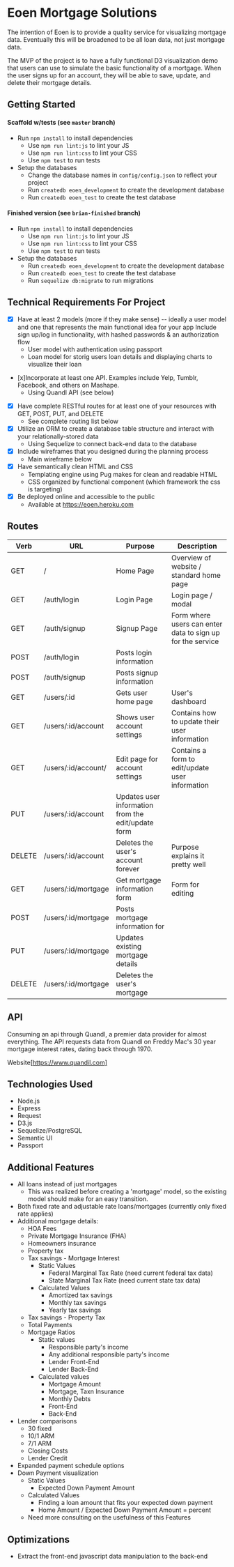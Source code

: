 # Eoen Mortgage Solutions

The intention of Eoen is to provide a quality service for visualizing mortgage data. Eventually this will be broadened to be all loan data, not just mortgage data.

The MVP of the project is to have a fully functional D3 visualization demo that users can use to simulate the basic functionality of a mortgage. When the user signs up for an account, they will be able to save, update, and delete their mortgage details.

## Getting Started

#### Scaffold w/tests (see `master` branch)

* Run `npm install` to install dependencies
  * Use `npm run lint:js` to lint your JS
  * Use `npm run lint:css` to lint your CSS
  * Use `npm test` to run tests
* Setup the databases
  * Change the database names in `config/config.json` to reflect your project
  * Run `createdb eoen_development` to create the development database
  * Run `createdb eoen_test` to create the test database

#### Finished version (see `brian-finished` branch)

* Run `npm install` to install dependencies
  * Use `npm run lint:js` to lint your JS
  * Use `npm run lint:css` to lint your CSS
  * Use `npm test` to run tests
* Setup the databases
  * Run `createdb eoen_development` to create the development database
  * Run `createdb eoen_test` to create the test database
  * Run `sequelize db:migrate` to run migrations

## Technical Requirements For Project

- [x] Have at least 2 models (more if they make sense) -- ideally a user model and one that represents the main functional idea for your app
Include sign up/log in functionality, with hashed passwords & an authorization flow
  - User model with authentication using passport
  - Loan model for storig users loan details and displaying charts to visualize their loan
- [x]Incorporate at least one API. Examples include Yelp, Tumblr, Facebook, and others on Mashape.
  - Using Quandl API (see below)
- [x] Have complete RESTful routes for at least one of your resources with GET, POST, PUT, and DELETE
  - See complete routing list below
- [x] Utilize an ORM to create a database table structure and interact with your relationally-stored data
  - Using Sequelize to connect back-end data to the database
- [x] Include wireframes that you designed during the planning process
  - Main wireframe below
- [x] Have semantically clean HTML and CSS
  - Templating engine using Pug makes for clean and readable HTML
  - CSS organized by functional component (which framework the css is targeting)
- [x] Be deployed online and accessible to the public
  - Available at https://eoen.heroku.com

## Routes

  | Verb | URL | Purpose | Description
  |---|---|---|---|
  | GET | / | Home Page | Overview of website / standard home page |
  | GET | /auth/login | Login Page | Login page / modal |
  | GET | /auth/signup | Signup Page | Form where users can enter data to sign up for the service |
  | POST | /auth/login | Posts login information | |
  | POST | /auth/signup | Posts signup information | |
  | GET | /users/:id | Gets user home page | User's dashboard |
  | GET | /users/:id/account | Shows user account settings | Contains how to update their user information |
  | GET | /users/:id/account/ | Edit page for account settings | Contains a form to edit/update user information |
  | PUT | /users/:id/account | Updates user information from the edit/update form | |
  | DELETE | /users/:id/account | Deletes the user's account forever | Purpose explains it pretty well |
  | GET | /users/:id/mortgage | Get mortgage information form | Form for editing |
  | POST | /users/:id/mortgage | Posts mortgage information for | |
  | PUT | /users/:id/mortgage | Updates existing mortgage details | |
  | DELETE | /users/:id/mortgage | Deletes the user's mortgage | |

## API

Consuming an api through Quandl, a premier data provider for almost everything. The API requests data from Quandl on Freddy Mac's 30 year mortgage interest rates, dating back through 1970.

Website[https://www.quandil.com]

## Technologies Used

- Node.js
- Express
- Request
- D3.js
- Sequelize/PostgreSQL
- Semantic UI
- Passport

## Additional Features

- All loans instead of just mortgages
  - This was realized before creating a 'mortgage' model, so the existing model should make for an easy transition.
- Both fixed rate and adjustable rate loans/mortgages (currently only fixed rate applies)
- Additional mortgage details:
  - HOA Fees
  - Private Mortgage Insurance (FHA)
  - Homeowners insurance
  - Property tax
  - Tax savings - Mortgage Interest
    - Static Values
      - Federal Marginal Tax Rate (need current federal tax data)
      - State Marginal Tax Rate (need current state tax data)
    - Calculated Values
      - Amortized tax savings
      - Monthly tax savings
      - Yearly tax savings
  - Tax savings - Property Tax
  - Total Payments
  - Mortgage Ratios
    - Static values
      - Responsible party's income
      - Any additional responsible party's income
      - Lender Front-End
      - Lender Back-End
    - Calculated values
      - Mortgage Amount
      - Mortgage, Taxn Insurance
      - Monthly Debts
      - Front-End
      - Back-End
- Lender comparisons
  - 30 fixed
  - 10/1 ARM
  - 7/1 ARM
  - Closing Costs
  - Lender Credit
- Expanded payment schedule options
- Down Payment visualization
  - Static Values
    - Expected Down Payment Amount
  - Calculated Values
    - Finding a loan amount that fits your expected down payment
    - Home Amount / Expected Down Payment Amount = percent
  - Need more consulting on the usefulness of this Features

## Optimizations

- Extract the front-end javascript data manipulation to the back-end
